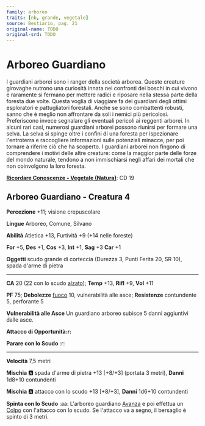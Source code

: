 ```yaml
---
family: arboreo
traits: [nb, grande, vegetale]
source: Bestiario, pag. 21
original-name: TODO
original-srd: TODO
---
```


# Arboreo Guardiano

I guardiani arborei sono i ranger della società arborea. Queste creature girovaghe nutrono una curiosità innata nei confronti dei boschi in cui vivono e raramente si fermano per mettere radici e riposare nella stessa parte della foresta due volte. Questa voglia di viaggiare fa dei guardiani degli ottimi esploratori e pattugliatori forestali. Anche se sono combattenti robusti, sanno che è meglio non affrontare da soli i nemici più pericolosi. Preferiscono invece segnalare gli eventuali pericoli ai reggenti arborei. In alcuni rari casi, numerosi guardiani arborei possono riunirsi per formare una selva. La selva si spinge oltre i confini di una foresta per ispezionare l'entroterra e raccogliere informazioni sulle potenziali minacce, per poi tornare a riferire ciò che ha scoperto. I guardiani arborei non fingono di comprendere i motivi delle altre creature: come la maggior parte delle forze del mondo naturale, tendono a non immischiarsi negli affari dei mortali che non coinvolgono la loro foresta.

**[Ricordare Conoscenze - Vegetale (Natura)](/azioni/ricordare-conoscenze)**: CD 19

## Arboreo Guardiano - Creatura 4

**Percezione** +11; visione crepuscolare

**Lingue** Arboreo, Comune, Silvano

**Abilità** Atletica +13, Furtività +9 (+14 nelle foreste)

**For** +5, **Des** +1, **Cos** +3, **Int** +1, **Sag** +3 **Car** +1

**Oggetti** scudo grande di corteccia (Durezza 3, Punti Ferita 20, SR 10), spada d'arme di pietra

***

**CA** 20 (22 con lo scudo [alzato](/azioni/alzare-lo-scudo)); **Temp** +13, **Rifl** +9, **Vol** +11

**PF** 75; **Debolezze** [fuoco](/tratti/fuoco) 10, vulnerabilità alle asce; **Resistenze** contundente 5, perforante 5

**Vulnerabilità alle Asce** Un guardiano arboreo subisce 5 danni aggiuntivi dalle asce.

**Attacco di Opportunità:r:**

**Parare con lo Scudo** :r:

***

**Velocità** 7,5 metri

**Mischia** :a: spada d'arme di pietra +13 \[+8/+3] (portata 3 metri), **Danni** 1d8+10 contundenti

**Mischia** :a: attacco con lo scudo +13 \[+8/+3], **Danni** 1d6+10 contundenti

**Spinta con lo Scudo** :aa:  L'arboreo guardiano [Avanza](/azioni/avanzare) e poi effettua un [Colpo](/azioni/colpire) con l'attacco con lo scudo. Se l'attacco va a segno, il bersaglio è spinto di 3 metri.
